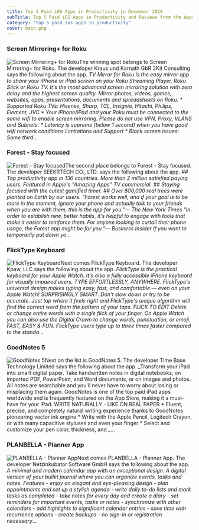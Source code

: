 ```yaml
---
title: Top 5 Paid iOS Apps in Productivity in December 2020
subTitle: Top 5 Paid iOS Apps in Productivity and Reviews from the AppStore in December 2020.
category: "top 5 paid ios apps in productivity"
cover: main.png
---
```


### Screen Mirroring+ for Roku

![Screen Mirroring+ for Roku](https://is4-ssl.mzstatic.com/image/thumb/Purple124/v4/a7/51/19/a7511992-6b1c-49f0-fdeb-17255e7a8b22/AppIcon-0-0-1x_U007emarketing-0-0-0-6-0-0-sRGB-0-0-0-GLES2_U002c0-512MB-85-220-0-0.png/100x100bb.png)The winning spot belongs to Screen Mirroring+ for Roku. The developer Kraus und Karnath GbR 2Kit Consulting says the following about the app. _TV Mirror for Roku is the easy mirror app to share your iPhone or iPad screen on your Roku Streaming Player, Roku Stick or Roku TV. It's the most advanced screen mirroring solution with zero delay and the highest screen quality.  Mirror photos, videos, games, websites, apps, presentations, documents and spreadsheets on Roku.  * Supported Roku TVs: Hisense, Sharp, TCL, Insignia, Hitachi, Philips, Element, JVC  * Your iPhone/iPad and your Roku must be connected to the same wifi to enable screen mirroring. Please do not use VPN, Proxy, VLANS and Subnets.  * Latency is supreme (below 1 second) when you have good wifi network conditions   Limitations and Support  * Black screen issues: Some third_...

### Forest - Stay focused

![Forest - Stay focused](https://is1-ssl.mzstatic.com/image/thumb/Purple124/v4/76/06/af/7606af47-07fe-46a0-0424-8842c10cab30/AppIcon-0-0-1x_U007emarketing-0-0-0-7-0-0-sRGB-0-0-0-GLES2_U002c0-512MB-85-220-0-0.png/100x100bb.png)The second place belongs to Forest - Stay focused. The developer SEEKRTECH CO., LTD. says the following about the app. _## Top productivity app in 136 countries. More than 2 million satisfied paying users. Featured in Apple's "Amazing Apps" TV commercial. ## Staying focused with the cutest gamified timer.  ## Over 800,000 real trees were planted on Earth by our users.    "Forest works well, and if your goal is to be more in the moment, ignore your phone and actually talk to your friends when you are with them, this is the app for you."— The New York Times   "In order to establish new, better habits, it's helpful to engage with tools that make it easier to reinforce them. For anyone looking to curtail their phone usage, the Forest app might be for you."— Business Insider  If you want to temporarily put down yo_...

### FlickType Keyboard

![FlickType Keyboard](https://is2-ssl.mzstatic.com/image/thumb/Purple114/v4/cb/97/d8/cb97d836-3954-343b-e56f-63ce6fabd7a8/AppIcon-0-0-1x_U007emarketing-0-0-0-7-0-0-sRGB-0-0-0-GLES2_U002c0-512MB-85-220-0-0.png/100x100bb.png)Next comes FlickType Keyboard. The developer Kpaw, LLC says the following about the app. _FlickType is the practical keyboard for your Apple Watch. It's also a fully accessible iPhone keyboard for visually impaired users.  TYPE EFFORTLESSLY, ANYWHERE. FlickType's universal design makes typing easy, fast, and comfortable — even on your Apple Watch!  SURPRISINGLY SMART. Don't slow down or try to be accurate. Just tap where it feels right and FlickType's unique algorithm will find the correct word from the pattern of your taps.   FLICK TO EDIT Delete or change entire words with a single flick of your finger. On Apple Watch you can also use the Digital Crown to change words, punctuation, or emoji.  FAST, EASY & FUN. FlickType users type up to three times faster compared to the standa_...

### GoodNotes 5

![GoodNotes 5](https://is2-ssl.mzstatic.com/image/thumb/Purple114/v4/e2/63/13/e263132b-2329-3a2a-90d8-6b509dd89eb6/AppIcon-0-0-1x_U007emarketing-0-0-0-10-0-0-sRGB-0-0-0-GLES2_U002c0-512MB-85-220-0-0.png/100x100bb.png)Next on the list is GoodNotes 5. The developer Time Base Technology Limited says the following about the app. _Transform your iPad into smart digital paper. Take handwritten notes in digital notebooks, on imported PDF, PowerPoint, and Word documents, or on images and photos. All notes are searchable and you'll never have to worry about losing or misplacing them again. GoodNotes is one of the top paid iPad apps worldwide and is frequently featured on the App Store, making it a must-have for your iPad.   WRITE NATURALLY - LIKE ON REAL PAPER * Fluent, precise, and completely natural writing experience thanks to GoodNotes pioneering vector ink engine * Write with the Apple Pencil, Logitech Crayon, or with many capacitive styluses and even your finger * Select and customize your pen color, thickness, and _...

### PLANBELLA - Planner App

![PLANBELLA - Planner App](https://is3-ssl.mzstatic.com/image/thumb/Purple114/v4/60/1e/3d/601e3d16-62a5-f51c-6e58-6e9d30a09b62/AppIcon-0-0-1x_U007emarketing-0-0-0-7-0-0-sRGB-0-0-0-GLES2_U002c0-512MB-85-220-0-0.png/100x100bb.png)Next comes PLANBELLA - Planner App. The developer Netzinkubator Software GmbH says the following about the app. _A minimal and modern calendar app with an exceptional design. A digital version of your bullet journal where you can organize events, tasks and notes.  Features - enjoy an elegant and eye-pleasing design - plan appointments and set up a stylish agenda - write daily to-do lists and mark tasks as completed - take notes for every day and create a diary - set reminders for important events, tasks or notes - synchronize with other calendars - add highlights to significant calendar entries - save time with recurrence options - create backups - no sign-in or registration necessary_...

